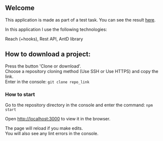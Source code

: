 ## Welcome

This application is made as part of a test task.
You can see the result [here](https://product-list-testapp.herokuapp.com/ ).<br>


In this application I use the following technologies: 


Reach (+hooks),
Rest API,
AntD library

## How to download a project:

Press the button 'Clone or download'.<br>
Choose a repository cloning method (Use SSH or Use HTTPS) and copy the link.<br>
Enter in the console: ```git clone repo_link```<br>

### How to start

Go to the repository directory in the console and enter the command: 
```npm start```

Open [http://localhost:3000](http://localhost:3000) to view it in the browser.

The page will reload if you make edits.<br>
You will also see any lint errors in the console.
